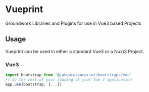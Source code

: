 # Vueprint

Groundwork Libraries and Plugins for use in Vue3 based Projects

## Usage

Vueprint can be used in either a standard Vue3 or a Nuxt3 Project.

### Vue3

```typescript
import bootstrap from '@jakguru/vueprint/bootstraps/vue'
// do the rest of your loading of your Vue 3 application
app.use(bootstrap, {...})
```
